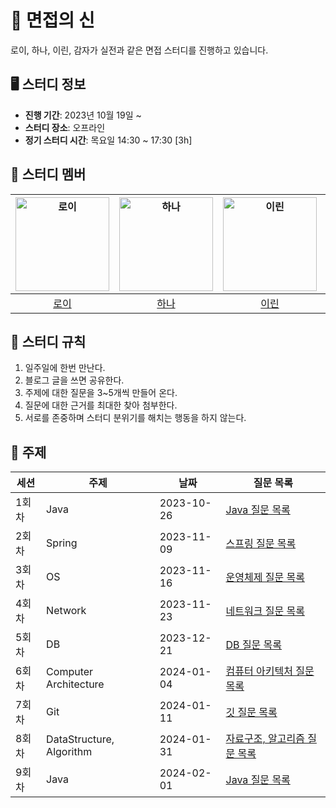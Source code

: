# 🎤 면접의 신
로이, 하나, 이린, 감자가 실전과 같은 면접 스터디를 진행하고 있습니다.

## 🖥 스터디 정보
- **진행 기간**: 2023년 10월 19일 ~ 
- **스터디 장소**: 오프라인
- **정기 스터디 시간**: 목요일 14:30 ~ 17:30 [3h]

## 🤖 스터디 멤버

<center>

| <img src="https://avatars.githubusercontent.com/lvalentine6" width="150" alt="로이"> | <img src="https://avatars.githubusercontent.com/dokkisan" width="150" alt="하나"> | <img src="https://avatars.githubusercontent.com/new-pow" width="150" alt="이린"> | <img src="https://avatars.githubusercontent.com/leegyeongwhan" width="150" alt="감자"> |
|:---:|:---:|:---:|:---:|
| [로이](https://github.com/lvalentine6) | [하나](https://github.com/dokkisan) | [이린](https://github.com/new-pow) | [감자](https://github.com/leegyeongwhan) |

</center>

## 📌 스터디 규칙

1. 일주일에 한번 만난다.
2. 블로그 글을 쓰면 공유한다.
3. 주제에 대한 질문을 3~5개씩 만들어 온다.
4. 질문에 대한 근거를 최대한 찾아 첨부한다.
5. 서로를 존중하며 스터디 분위기를 해치는 행동을 하지 않는다.

## 📔 주제


| 세션          | 주제            | 날짜        | 질문 목록                   |
|--------------|----------------|-------------|----------------------------------|
| 1회차        | Java           | 2023-10-26  | [Java 질문 목록](/java/Java_2023_10_26.md) |
| 2회차        | Spring         | 2023-11-09  | [스프링 질문 목록](/spring/Spring_2023_11_09.md) |
| 3회차        | OS             | 2023-11-16  | [운영체제 질문 목록](/OS/OS_2023.11.16.md) |
| 4회차        | Network | 2023-11-23 | [네트워크 질문 목록](/network/Network_2023_11_31.md) |
| 5회차        | DB           | 2023-12-21  | [DB 질문 목록](/DB/DB_2023_12_21.md) |
| 6회차        | Computer Architecture         | 2024-01-04  | [컴퓨터 아키텍처 질문 목록](/ComputerArchitecture/Computer_Architecture_2024_01_04.md) |
| 7회차        | Git             | 2024-01-11  | [깃 질문 목록](/git/2024_01_11_git.md) |
| 8회차        | DataStructure, Algorithm | 2024-01-31 | [자료구조, 알고리즘 질문 목록](/Algorithm_DataStructure/DataStructure_Algorithm.md) |
| 9회차  |  Java          | 2024-02-01         | [Java 질문 목록](/java/Java_2024_02_01.md)                              |


